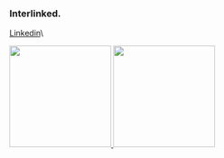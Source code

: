 ### Interlinked.

[Linkedin](https://www.linkedin.com/in/muhammad-rieza-fachrezi/)\

<p align="left">
<a href="https://github.com/riezaf51">
  <img height="180em" src="https://github-readme-stats.vercel.app/api?username=riezaf51&show_icons=true&theme=tokyonight&hide_rank=true"/>
  <img height="180em" src="https://github-readme-stats.vercel.app/api/top-langs/?username=riezaf51&layout=compact&theme=tokyonight&hide=css,scss,blade"/>
  
</a>
</p>

<!--
**riezaf51/riezaf51** is a ✨ _special_ ✨ repository because its `README.md` (this file) appears on your GitHub profile.

Here are some ideas to get you started:

- 🔭 I’m currently working on ...
- 🌱 I’m currently learning ...
- 👯 I’m looking to collaborate on ...
- 🤔 I’m looking for help with ...
- 💬 Ask me about ...
- 📫 How to reach me: ...
- 😄 Pronouns: ...
- ⚡ Fun fact: ...
-->
